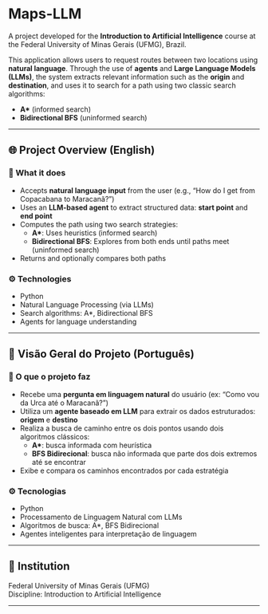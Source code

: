 # Maps-LLM

A project developed for the **Introduction to Artificial Intelligence** course at the Federal University of Minas Gerais (UFMG), Brazil.

This application allows users to request routes between two locations using **natural language**. Through the use of **agents** and **Large Language Models (LLMs)**, the system extracts relevant information such as the **origin** and **destination**, and uses it to search for a path using two classic search algorithms:

- **A\*** (informed search)
- **Bidirectional BFS** (uninformed search)

---

## 🌐 Project Overview (English)

### 🧠 What it does

- Accepts **natural language input** from the user (e.g., “How do I get from Copacabana to Maracanã?”)
- Uses an **LLM-based agent** to extract structured data: **start point** and **end point**
- Computes the path using two search strategies:
  - **A\***: Uses heuristics (informed search)
  - **Bidirectional BFS**: Explores from both ends until paths meet (uninformed search)
- Returns and optionally compares both paths

### ⚙️ Technologies

- Python
- Natural Language Processing (via LLMs)
- Search algorithms: A\*, Bidirectional BFS
- Agents for language understanding

---

## 📁 Visão Geral do Projeto (Português)

### 🧠 O que o projeto faz

- Recebe uma **pergunta em linguagem natural** do usuário (ex: “Como vou da Urca até o Maracanã?”)
- Utiliza um **agente baseado em LLM** para extrair os dados estruturados: **origem** e **destino**
- Realiza a busca de caminho entre os dois pontos usando dois algoritmos clássicos:
  - **A\***: busca informada com heurística
  - **BFS Bidirecional**: busca não informada que parte dos dois extremos até se encontrar
- Exibe e compara os caminhos encontrados por cada estratégia

### ⚙️ Tecnologias

- Python
- Processamento de Linguagem Natural com LLMs
- Algoritmos de busca: A\*, BFS Bidirecional
- Agentes inteligentes para interpretação de linguagem

---

## 🏫 Institution

Federal University of Minas Gerais (UFMG)  
Discipline: Introduction to Artificial Intelligence

---
